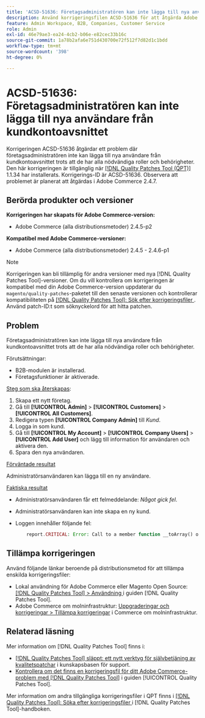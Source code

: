```yaml
---
title: 'ACSD-51636: Företagsadministratören kan inte lägga till nya användare från kundkontoavsnittet'
description: Använd korrigeringsfilen ACSD-51636 för att åtgärda Adobe Commerce-problemet där företagsadministratören inte kan lägga till nya användare från kundkontoavsnittet trots att de har alla nödvändiga roller och behörigheter.
feature: Admin Workspace, B2B, Companies, Customer Service
role: Admin
exl-id: 46e79ae3-ea24-4cb2-b06e-e82cec33b16c
source-git-commit: 1a78b2afa6e751d430700e72f512f7d82d1c1bdd
workflow-type: tm+mt
source-wordcount: '398'
ht-degree: 0%

---
```


# ACSD-51636: Företagsadministratören kan inte lägga till nya användare från kundkontoavsnittet

Korrigeringen ACSD-51636 åtgärdar ett problem där företagsadministratören inte kan lägga till nya användare från kundkontoavsnittet trots att de har alla nödvändiga roller och behörigheter. Den här korrigeringen är tillgänglig när [[!DNL Quality Patches Tool (QPT)]](https://experienceleague.adobe.com/en/docs/commerce-knowledge-base/kb/announcements/commerce-announcements/magento-quality-patches-released-new-tool-to-self-serve-quality-patches) 1.1.34 har installerats. Korrigerings-ID är ACSD-51636. Observera att problemet är planerat att åtgärdas i Adobe Commerce 2.4.7.

## Berörda produkter och versioner

**Korrigeringen har skapats för Adobe Commerce-version:**

* Adobe Commerce (alla distributionsmetoder) 2.4.5-p2

**Kompatibel med Adobe Commerce-versioner:**

* Adobe Commerce (alla distributionsmetoder) 2.4.5 - 2.4.6-p1

>[!NOTE]
>
>Korrigeringen kan bli tillämplig för andra versioner med nya [!DNL Quality Patches Tool]-versioner. Om du vill kontrollera om korrigeringen är kompatibel med din Adobe Commerce-version uppdaterar du `magento/quality-patches`-paketet till den senaste versionen och kontrollerar kompatibiliteten på [[!DNL Quality Patches Tool]: Sök efter korrigeringsfiler ](https://experienceleague.adobe.com/tools/commerce-quality-patches/index.html). Använd patch-ID:t som söknyckelord för att hitta patchen.

## Problem

Företagsadministratören kan inte lägga till nya användare från kundkontoavsnittet trots att de har alla nödvändiga roller och behörigheter.

Förutsättningar:

* B2B-modulen är installerad.
* Företagsfunktioner är aktiverade.

<u>Steg som ska återskapas</u>:

1. Skapa ett nytt företag.
1. Gå till **[!UICONTROL Admin]** > **[!UICONTROL Customers]** > **[!UICONTROL All Customers]**.
1. Redigera typen **[!UICONTROL Company Admin]** till *Kund*.
1. Logga in som kund.
1. Gå till **[!UICONTROL My Account]** > **[!UICONTROL Company Users]** > **[!UICONTROL Add User]** och lägg till information för användaren och aktivera den.
1. Spara den nya användaren.

<u>Förväntade resultat</u>

Administratörsanvändaren kan lägga till en ny användare.

<u>Faktiska resultat</u>

* Administratörsanvändaren får ett felmeddelande: *Något gick fel*.
* Administratörsanvändaren kan inte skapa en ny kund.
* Loggen innehåller följande fel:

  ```PHP
      report.CRITICAL: Error: Call to a member function __toArray() on null in app/code/Magento/LoginAsCustomerLogging/Observer/LogSaveCustomerObserver.php:123
  ```

## Tillämpa korrigeringen

Använd följande länkar beroende på distributionsmetod för att tillämpa enskilda korrigeringsfiler:

* Lokal användning för Adobe Commerce eller Magento Open Source: [[!DNL Quality Patches Tool] > Användning ](/help/tools/quality-patches-tool/usage.md) i guiden [!DNL Quality Patches Tool].
* Adobe Commerce om molninfrastruktur: [Uppgraderingar och korrigeringar > Tillämpa korrigeringar](https://experienceleague.adobe.com/docs/commerce-cloud-service/user-guide/develop/upgrade/apply-patches.html) i Commerce om molninfrastruktur.

## Relaterad läsning

Mer information om [!DNL Quality Patches Tool] finns i:

* [[!DNL Quality Patches Tool] släppt: ett nytt verktyg för självbetjäning av kvalitetspatchar](https://experienceleague.adobe.com/en/docs/commerce-knowledge-base/kb/announcements/commerce-announcements/magento-quality-patches-released-new-tool-to-self-serve-quality-patches) i kunskapsbasen för support.
* [Kontrollera om det finns en korrigeringsfil för ditt Adobe Commerce-problem med  [!DNL Quality Patches Tool]](/help/tools/quality-patches-tool/patches-available-in-qpt/check-patch-for-magento-issue-with-magento-quality-patches.md) i guiden [!UICONTROL Quality Patches Tool].


Mer information om andra tillgängliga korrigeringsfiler i QPT finns i [[!DNL Quality Patches Tool]: Söka efter korrigeringsfiler ](<https://experienceleague.adobe.com/tools/commerce-quality-patches/index.html>) i [!DNL Quality Patches Tool]-handboken.
